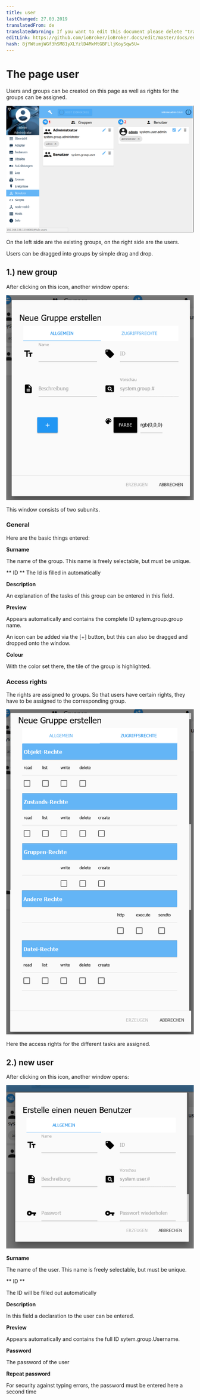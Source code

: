 ```yaml
---
title: user
lastChanged: 27.03.2019
translatedFrom: de
translatedWarning: If you want to edit this document please delete "translatedFrom" field, elsewise this document will be translated automatically again
editLink: https://github.com/ioBroker/ioBroker.docs/edit/master/docs/en/admin/users.md
hash: 8jYWtumjWGf3hSM81yXLYzlD4MxMtGBFLljKoySqw5U=
---
```

# The page user
Users and groups can be created on this page as well as rights for the groups can be assigned.

![The page Users](../../de/admin/media/ADMIN_Benutzer_numbers.png)

On the left side are the existing groups, on the right side are the users.

Users can be dragged into groups by simple drag and drop.

## 1.) new group
After clicking on this icon, another window opens:

![Create new group](../../de/admin/media/ADMIN_Benutzer_newgroup_allgemein.png)

This window consists of two subunits.

### General
Here are the basic things entered:

**Surname**

The name of the group. This name is freely selectable, but must be unique.

** ID ** The Id is filled in automatically

**Description**

An explanation of the tasks of this group can be entered in this field.

**Preview**

Appears automatically and contains the complete ID sytem.group.group name.

An icon can be added via the [+] button, but this can also be dragged and dropped onto the window.

**Colour**

With the color set there, the tile of the group is highlighted.

### Access rights
The rights are assigned to groups. So that users have certain rights, they have to be assigned to the corresponding group.

![Access rights of the group](../../de/admin/media/ADMIN_Benutzer_newgroup_rechte.png)

Here the access rights for the different tasks are assigned.

## 2.) new user
After clicking on this icon, another window opens:

![Create new user](../../de/admin/media/ADMIN_Benutzer_newuser.png)

**Surname**

The name of the user. This name is freely selectable, but must be unique.

** ID **

The ID will be filled out automatically

**Description**

In this field a declaration to the user can be entered.

**Preview**

Appears automatically and contains the full ID sytem.group.Username.

**Password**

The password of the user

**Repeat password**

For security against typing errors, the password must be entered here a second time
